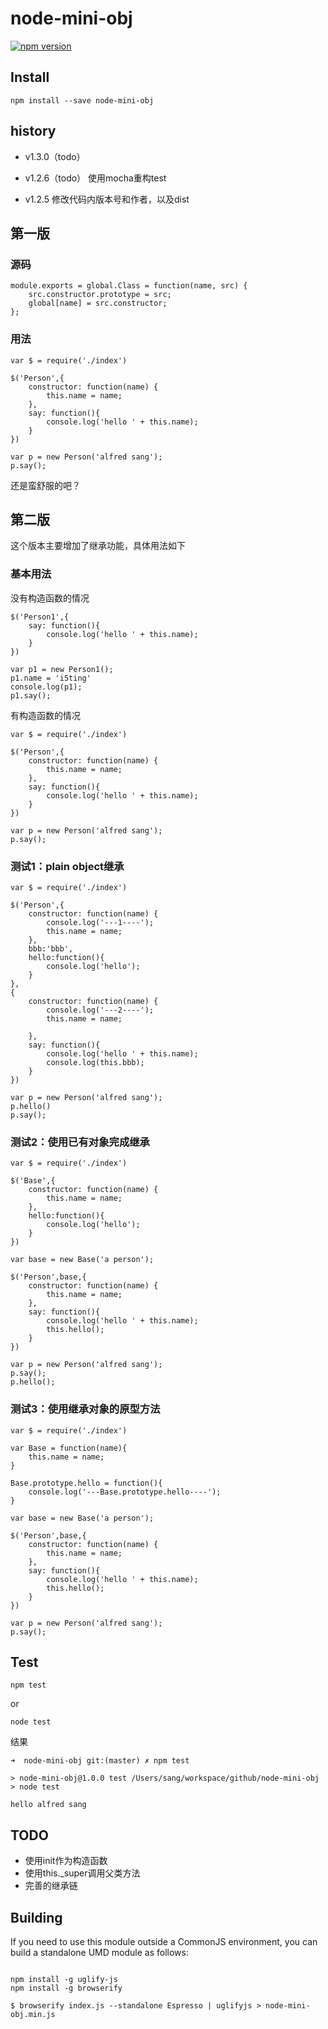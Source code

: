 node-mini-obj
=============

[![npm version](https://badge.fury.io/js/node-mini-obj.svg)](http://badge.fury.io/js/node-mini-obj)

## Install

```
npm install --save node-mini-obj
```

## history

- v1.3.0（todo）
	
- v1.2.6（todo）
	使用mocha重构test
- v1.2.5
	修改代码内版本号和作者，以及dist

## 第一版

### 源码

```
module.exports = global.Class = function(name, src) { 
	src.constructor.prototype = src; 
	global[name] = src.constructor; 
}; 
```

### 用法

```
var $ = require('./index')

$('Person',{
    constructor: function(name) { 
        this.name = name;
    }, 
    say: function(){
        console.log('hello ' + this.name);
    }
})

var p = new Person('alfred sang');
p.say();
```


还是蛮舒服的吧？

## 第二版

这个版本主要增加了继承功能，具体用法如下

### 基本用法

没有构造函数的情况

```
$('Person1',{
	say: function(){
		console.log('hello ' + this.name);
	}
})

var p1 = new Person1();
p1.name = 'i5ting'
console.log(p1);
p1.say();
```

有构造函数的情况

```
var $ = require('./index')

$('Person',{
	constructor: function(name) { 
		this.name = name;
	}, 
	say: function(){
		console.log('hello ' + this.name);
	}
})

var p = new Person('alfred sang');
p.say();
```

### 测试1：plain object继承

```
var $ = require('./index')

$('Person',{
	constructor: function(name) { 
		console.log('---1----');
		this.name = name;
	}, 
	bbb:'bbb',
	hello:function(){
		console.log('hello');
	}
},
{
	constructor: function(name) { 
		console.log('---2----');
		this.name = name;
	
	}, 
	say: function(){
		console.log('hello ' + this.name);
		console.log(this.bbb);
	}
})

var p = new Person('alfred sang');
p.hello()
p.say();
```


### 测试2：使用已有对象完成继承

```
var $ = require('./index')

$('Base',{
	constructor: function(name) { 
		this.name = name;
	},
	hello:function(){
		console.log('hello');
	}
})

var base = new Base('a person');

$('Person',base,{
	constructor: function(name) { 
		this.name = name;
	}, 
	say: function(){
		console.log('hello ' + this.name);
		this.hello();
	}
})

var p = new Person('alfred sang');
p.say();
p.hello();
```


### 测试3：使用继承对象的原型方法

```
var $ = require('./index')

var Base = function(name){
	this.name = name;
}

Base.prototype.hello = function(){
	console.log('---Base.prototype.hello----');
}

var base = new Base('a person');

$('Person',base,{
	constructor: function(name) { 
		this.name = name;
	}, 
	say: function(){
		console.log('hello ' + this.name);
		this.hello();
	}
})

var p = new Person('alfred sang');
p.say();
```



## Test

	npm test

or 

	node test
	
结果

```
➜  node-mini-obj git:(master) ✗ npm test

> node-mini-obj@1.0.0 test /Users/sang/workspace/github/node-mini-obj
> node test

hello alfred sang
```

## TODO

- 使用init作为构造函数
- 使用this._super调用父类方法
- 完善的继承链

## Building

If you need to use this module outside a CommonJS environment, you can build a standalone UMD module as follows:

```

npm install -g uglify-js
npm install -g browserify

$ browserify index.js --standalone Espresso | uglifyjs > node-mini-obj.min.js
```
